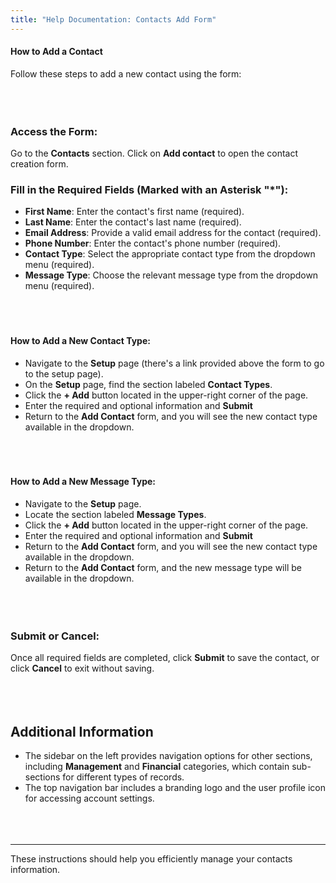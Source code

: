 ```yaml
---
title: "Help Documentation: Contacts Add Form"
---
```


#### **How to Add a Contact**

Follow these steps to add a new contact using the form:
<br></br>
<br></br>

### **Access the Form**:
Go to the **Contacts** section. Click on **Add contact** to open the contact creation form.


### **Fill in the Required Fields** (Marked with an Asterisk "*"):
- **First Name**: Enter the contact's first name (required).
- **Last Name**: Enter the contact's last name (required).
- **Email Address**: Provide a valid email address for the contact (required).
- **Phone Number**: Enter the contact's phone number (required).
- **Contact Type**: Select the appropriate contact type from the dropdown menu (required).
- **Message Type**: Choose the relevant message type from the dropdown menu (required).
<br></br>
<br></br>

#### **How to Add a New Contact Type**:
- Navigate to the **Setup** page (there's a link provided above the form to go to the setup page).
- On the **Setup** page, find the section labeled **Contact Types**.
- Click the **+ Add** button located in the upper-right corner of the page.
- Enter the required and optional information and **Submit**
- Return to the **Add Contact** form, and you will see the new contact type available in the dropdown.
<br></br>
<br></br>

#### **How to Add a New Message Type**:
- Navigate to the **Setup** page.
- Locate the section labeled **Message Types**.
- Click the **+ Add** button located in the upper-right corner of the page.
- Enter the required and optional information and **Submit**
- Return to the **Add Contact** form, and you will see the new contact type available in the dropdown.
- Return to the **Add Contact** form, and the new message type will be available in the dropdown.
<br></br>
<br></br>

### **Submit or Cancel**:
Once all required fields are completed, click **Submit** to save the contact, or click **Cancel** to exit without saving.
<br></br>
<br></br>

   ## **Additional Information**
- The sidebar on the left provides navigation options for other sections, including **Management** and **Financial** categories, which contain sub-sections for different types of records.
- The top navigation bar includes a branding logo and the user profile icon for accessing account settings.
<br></br>
<br></br>
---

These instructions should help you efficiently manage your contacts information.
